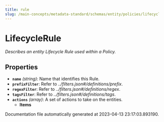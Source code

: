 ```yaml
---
title: rule
slug: /main-concepts/metadata-standard/schemas/entity/policies/lifecycle/rule
---
```


# LifecycleRule

*Describes an entity Lifecycle Rule used within a Policy.*

## Properties

- **`name`** *(string)*: Name that identifies this Rule.
- **`prefixFilter`**: Refer to *../filters.json#/definitions/prefix*.
- **`regexFilter`**: Refer to *../filters.json#/definitions/regex*.
- **`tagsFilter`**: Refer to *../filters.json#/definitions/tags*.
- **`actions`** *(array)*: A set of actions to take on the entities.
  - **Items**


Documentation file automatically generated at 2023-04-13 23:17:03.893190.
